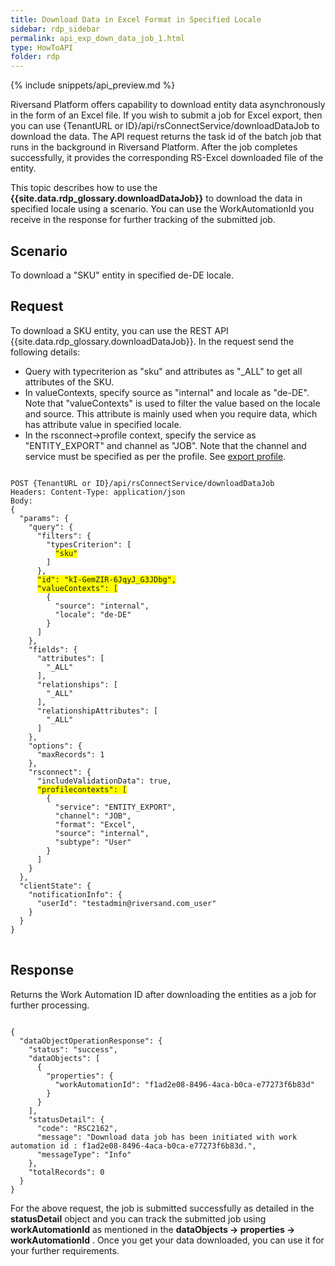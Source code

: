 ```yaml
---
title: Download Data in Excel Format in Specified Locale
sidebar: rdp_sidebar
permalink: api_exp_down_data_job_1.html
type: HowToAPI
folder: rdp
---
```


{% include snippets/api_preview.md %}

Riversand Platform offers capability to download entity data asynchronously in the form of an Excel file. If you wish to submit a job for Excel export, then you can use {TenantURL or ID}/api/rsConnectService/downloadDataJob to download the data. The API request returns the task id of the batch job that runs in the background in Riversand Platform. After the job completes successfully, it provides the corresponding RS-Excel downloaded file of the entity.

This topic describes how to use the **{{site.data.rdp_glossary.downloadDataJob}}** to download the data in specified locale using a scenario. You can use the WorkAutomationId you receive in the response for further tracking of the submitted job.

## Scenario

To download a "SKU" entity in specified de-DE locale.

## Request

To download a SKU entity, you can use the REST API {{site.data.rdp_glossary.downloadDataJob}}. In the request send the following details:

* Query with typecriterion as "sku" and attributes as "_ALL" to get all attributes of the SKU.
* In valueContexts, specify source as "internal" and locale as "de-DE".
 Note that "valueContexts" is used to filter the value based on the locale and source. This attribute is mainly used when you require data, which has attribute value in specified locale. 
* In the rsconnect->profile context, specify the service as "ENTITY_EXPORT" and channel as "JOB". Note that the channel and service must be specified as per the profile. See [export profile](api_exp_entity_service.html).

<pre>
<code>
POST {TenantURL or ID}/api/rsConnectService/downloadDataJob
Headers: Content-Type: application/json
Body:
{
  "params": {
    "query": {
      "filters": {
        "typesCriterion": [
          <span style="background-color: #FFFF00">"sku"</span>
        ]
      },
      <span style="background-color: #FFFF00">"id": "kI-GemZIR-6JqyJ_G3JDbg",</span>
      <span style="background-color: #FFFF00">"valueContexts": [</span>
        {
          "source": "internal",
          "locale": "de-DE"
        }
      ]
    },
    "fields": {
      "attributes": [
        "_ALL"
      ],
      "relationships": [
        "_ALL"
      ],
      "relationshipAttributes": [
        "_ALL"
      ]
    },
    "options": {
      "maxRecords": 1
    },
    "rsconnect": {
      "includeValidationData": true,
      <span style="background-color: #FFFF00">"profilecontexts": [</span>
        {
          "service": "ENTITY_EXPORT",
          "channel": "JOB",
          "format": "Excel",
          "source": "internal",
          "subtype": "User"
        }
      ]
    }
  },
  "clientState": {
    "notificationInfo": {
      "userId": "testadmin@riversand.com_user"
    }
  }
}
</code>
</pre>

## Response

Returns the Work Automation ID after downloading the entities as a job for further processing.

<pre><code>
{
  "dataObjectOperationResponse": {
    "status": "success",
    "dataObjects": [
      {
        "properties": {
          "workAutomationId": "f1ad2e08-8496-4aca-b0ca-e77273f6b83d"
        }
      }
    ],
    "statusDetail": {
      "code": "RSC2162",
      "message": "Download data job has been initiated with work automation id : f1ad2e08-8496-4aca-b0ca-e77273f6b83d.",
      "messageType": "Info"
    },
    "totalRecords": 0
  }
}
</code></pre>

For the above request, the job is submitted successfully as detailed in the **statusDetail** object and you can track the submitted job using **workAutomationId** as mentioned in the **dataObjects -> properties -> workAutomationId** . Once you get your data downloaded, you can use it for your further requirements.
